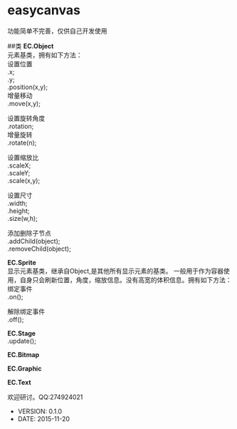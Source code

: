 easycanvas
============

功能简单不完善，仅供自己开发使用

##类
**EC.Object**  
元素基类，拥有如下方法：  
设置位置  
.x;  
.y;  
.position(x,y);  
增量移动  
.move(x,y);  

设置旋转角度  
.rotation;  
增量旋转  
.rotate(n);  

设置缩放比  
.scaleX;  
.scaleY;  
.scale(x,y);  

设置尺寸  
.width;  
.height;  
.size(w,h);  

添加删除子节点  
.addChild(object);  
.removeChild(object);  


**EC.Sprite**  
显示元素基类，继承自Object,是其他所有显示元素的基类。
一般用于作为容器使用，自身只会刷新位置，角度，缩放信息。没有高宽的体积信息。拥有如下方法：  
绑定事件  
.on();  

解除绑定事件  
.off();  


**EC.Stage**  
.update();  


**EC.Bitmap**  
  


**EC.Graphic**  
  


**EC.Text**  
  


欢迎研讨。QQ:274924021  



 * VERSION: 0.1.0
 * DATE: 2015-11-20
